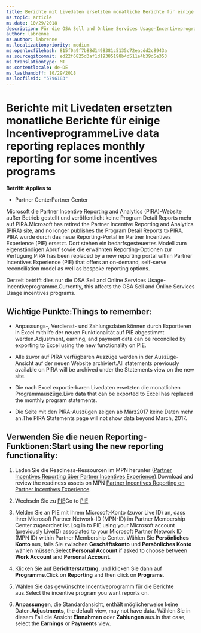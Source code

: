 ```yaml
---
title: Berichte mit Livedaten ersetzten monatliche Berichte für einige Incentiveprogramme | Partner Center
ms.topic: article
ms.date: 10/29/2018
description: Für die OSA Sell and Online Services Usage-Incentiveprogramme können jetzt Berichte mit Livedaten abgerufen werden.
author: labrenne
ms.author: labrenne
ms.localizationpriority: medium
ms.openlocfilehash: 815f0a9f7b88d1498381c5135c72eacdd2c8943a
ms.sourcegitcommit: ed22f6825d3af1d19385198b4d511e4b39d5e353
ms.translationtype: MT
ms.contentlocale: de-DE
ms.lasthandoff: 10/29/2018
ms.locfileid: "5796183"
---
```

# <a name="live-data-reporting-replaces-monthly-reporting-for-some-incentives-programs"></a><span data-ttu-id="9d4b0-103">Berichte mit Livedaten ersetzten monatliche Berichte für einige Incentiveprogramme</span><span class="sxs-lookup"><span data-stu-id="9d4b0-103">Live data reporting replaces monthly reporting for some incentives programs</span></span>

**<span data-ttu-id="9d4b0-104">Betrifft:</span><span class="sxs-lookup"><span data-stu-id="9d4b0-104">Applies to</span></span>**

-  <span data-ttu-id="9d4b0-105">Partner Center</span><span class="sxs-lookup"><span data-stu-id="9d4b0-105">Partner Center</span></span>

<span data-ttu-id="9d4b0-106">Microsoft die Partner Incentive Reporting and Analytics (PIRA)-Website außer Betrieb gestellt und veröffentlicht keine Program Detail Reports mehr auf PIRA.</span><span class="sxs-lookup"><span data-stu-id="9d4b0-106">Microsoft has retired the Partner Incentive Reporting and Analytics (PIRA) site, and no longer publishes the Program Detail Reports to PIRA.</span></span> <span data-ttu-id="9d4b0-107">PIRA wurde durch das neue Reporting-Portal im Partner Incentives Experience (PIE) ersetzt. Dort stehen ein bedarfsgesteuertes Modell zum eigenständigen Abruf sowie die erwähnten Reporting-Optionen zur Verfügung.</span><span class="sxs-lookup"><span data-stu-id="9d4b0-107">PIRA has been replaced by a new reporting portal within Partner Incentives Experience (PIE) that offers an on-demand, self-serve reconciliation model as well as bespoke reporting options.</span></span> 

<span data-ttu-id="9d4b0-108">Derzeit betrifft dies nur die OSA Sell and Online Services Usage-Incentiveprogramme.</span><span class="sxs-lookup"><span data-stu-id="9d4b0-108">Currently, this affects the OSA Sell and Online Services Usage incentives programs.</span></span>

## <a name="things-to-remember"></a><span data-ttu-id="9d4b0-109">Wichtige Punkte:</span><span class="sxs-lookup"><span data-stu-id="9d4b0-109">Things to remember:</span></span> 

- <span data-ttu-id="9d4b0-110">Anpassungs-, Verdienst- und Zahlungsdaten können durch Exportieren in Excel mithilfe der neuen Funktionalität auf PIE abgestimmt werden.</span><span class="sxs-lookup"><span data-stu-id="9d4b0-110">Adjustment, earning, and payment data can be reconciled by exporting to Excel using the new functionality on PIE.</span></span>

- <span data-ttu-id="9d4b0-111">Alle zuvor auf PIRA verfügbaren Auszüge werden in der Auszüge-Ansicht auf der neuen Website archiviert.</span><span class="sxs-lookup"><span data-stu-id="9d4b0-111">All statements previously available on PIRA will be archived under the Statements view on the new site.</span></span> 

- <span data-ttu-id="9d4b0-112">Die nach Excel exportierbaren Livedaten ersetzten die monatlichen Programmauszüge.</span><span class="sxs-lookup"><span data-stu-id="9d4b0-112">Live data that can be exported to Excel has replaced the monthly program statements.</span></span>

- <span data-ttu-id="9d4b0-113">Die Seite mit den PIRA-Auszügen zeigen ab März2017 keine Daten mehr an.</span><span class="sxs-lookup"><span data-stu-id="9d4b0-113">The PIRA Statements page will not show data beyond March, 2017.</span></span>
 
## <a name="start-using-the-new-reporting-functionality"></a><span data-ttu-id="9d4b0-114">Verwenden Sie die neuen Reporting-Funktionen:</span><span class="sxs-lookup"><span data-stu-id="9d4b0-114">Start using the new reporting functionality:</span></span> 

1. <span data-ttu-id="9d4b0-115">Laden Sie die Readiness-Ressourcen im MPN herunter ([Partner Incentives Reporting über Partner Incentives Experience](http://aka.ms/osareadiness )).</span><span class="sxs-lookup"><span data-stu-id="9d4b0-115">Download and review the readiness assets on MPN [Partner Incentives Reporting on Partner Incentives Experience](http://aka.ms/osareadiness ).</span></span>

2. <span data-ttu-id="9d4b0-116">Wechseln Sie zu [PIE](https://partnerincentives.microsoft.com/)</span><span class="sxs-lookup"><span data-stu-id="9d4b0-116">Go to [PIE](https://partnerincentives.microsoft.com/)</span></span>

3. <span data-ttu-id="9d4b0-117">Melden Sie an PIE mit Ihrem Microsoft-Konto (zuvor Live ID) an, dass Ihrer Microsoft Partner Network-ID (MPN-ID) im Partner Membership Center zugeordnet ist.</span><span class="sxs-lookup"><span data-stu-id="9d4b0-117">Log in to PIE using your Microsoft account (previously LiveID) associated to your Microsoft Partner Network ID (MPN ID) within Partner Membership Center.</span></span> <span data-ttu-id="9d4b0-118">Wählen Sie **Persönliches Konto** aus, falls Sie zwischen **Geschäftskonto** und **Persönliches Konto** wählen müssen.</span><span class="sxs-lookup"><span data-stu-id="9d4b0-118">Select **Personal Account** if asked to choose between **Work Account** and **Personal Account**.</span></span>

4. <span data-ttu-id="9d4b0-119">Klicken Sie auf **Berichterstattung**, und klicken Sie dann auf **Programme**.</span><span class="sxs-lookup"><span data-stu-id="9d4b0-119">Click on **Reporting** and then click on **Programs**.</span></span> 

5. <span data-ttu-id="9d4b0-120">Wählen Sie das gewünschte Incentiveprogramm für die Berichte aus.</span><span class="sxs-lookup"><span data-stu-id="9d4b0-120">Select the incentive program you want reports on.</span></span> 

6. <span data-ttu-id="9d4b0-121">**Anpassungen**, die Standardansicht, enthält möglicherweise keine Daten.</span><span class="sxs-lookup"><span data-stu-id="9d4b0-121">**Adjustments**, the default view, may not have data.</span></span>  <span data-ttu-id="9d4b0-122">Wählen Sie in diesem Fall die Ansicht **Einnahmen** oder **Zahlungen** aus.</span><span class="sxs-lookup"><span data-stu-id="9d4b0-122">In that case, select the **Earnings** or **Payments** view.</span></span>


 

 



